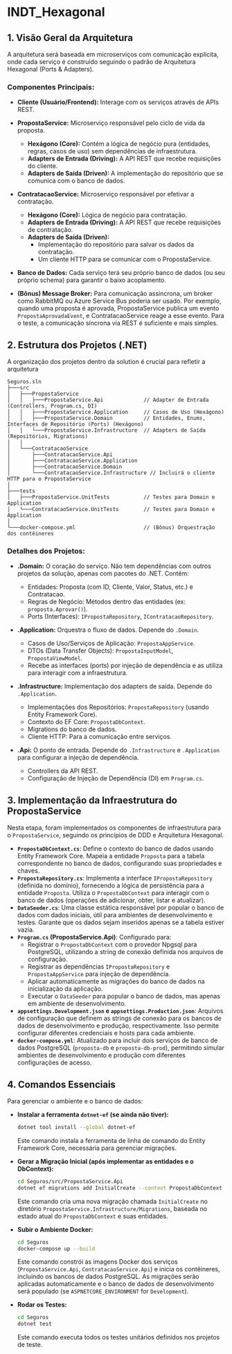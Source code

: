 # INDT_Hexagonal

## 1. Visão Geral da Arquitetura
A arquitetura será baseada em microserviços com comunicação explícita, onde cada serviço é construído seguindo o padrão de Arquitetura Hexagonal (Ports & Adapters).

### Componentes Principais:

*   **Cliente (Usuário/Frontend):** Interage com os serviços através de APIs REST.

*   **PropostaService:** Microserviço responsável pelo ciclo de vida da proposta.
    *   **Hexágono (Core):** Contém a lógica de negócio pura (entidades, regras, casos de uso) sem dependências de infraestrutura.
    *   **Adapters de Entrada (Driving):** A API REST que recebe requisições do cliente.
    *   **Adapters de Saída (Driven):** A implementação do repositório que se comunica com o banco de dados.

*   **ContratacaoService:** Microserviço responsável por efetivar a contratação.
    *   **Hexágono (Core):** Lógica de negócio para contratação.
    *   **Adapters de Entrada (Driving):** A API REST que recebe requisições de contratação.
    *   **Adapters de Saída (Driven):**
        *   Implementação do repositório para salvar os dados da contratação.
        *   Um cliente HTTP para se comunicar com o PropostaService.

*   **Banco de Dados:** Cada serviço terá seu próprio banco de dados (ou seu próprio schema) para garantir o baixo acoplamento.

*   **(Bônus) Message Broker:** Para comunicação assíncrona, um broker como RabbitMQ ou Azure Service Bus poderia ser usado. Por exemplo, quando uma proposta é aprovada, PropostaService publica um evento `PropostaAprovadaEvent`, e ContratacaoService reage a esse evento. Para o teste, a comunicação síncrona via REST é suficiente e mais simples.

## 2. Estrutura dos Projetos (.NET)
A organização dos projetos dentro da solution é crucial para refletir a arquitetura

```
Seguros.sln
├───src
│   ├───PropostaService
│   │   ├───PropostaService.Api             // Adapter de Entrada (Controllers, Program.cs, DI)
│   │   ├───PropostaService.Application     // Casos de Uso (Hexágono)
│   │   ├───PropostaService.Domain          // Entidades, Enums, Interfaces de Repositório (Ports) (Hexágono)
│   │   └───PropostaService.Infrastructure  // Adapters de Saída (Repositórios, Migrations)
│   │
│   └───ContratacaoService
│       ├───ContratacaoService.Api
│       ├───ContratacaoService.Application
│       ├───ContratacaoService.Domain
│       └───ContratacaoService.Infrastructure // Incluirá o cliente HTTP para o PropostaService
│
├───tests
│   ├───PropostaService.UnitTests           // Testes para Domain e Application
│   └───ContratacaoService.UnitTests        // Testes para Domain e Application
│
└───docker-compose.yml                      // (Bônus) Orquestração dos contêineres
```

### Detalhes dos Projetos:

*   **.Domain:** O coração do serviço. Não tem dependências com outros projetos da solução, apenas com pacotes do .NET. Contém:
    *   Entidades: Proposta (com ID, Cliente, Valor, Status, etc.) e Contratacao.
    *   Regras de Negócio: Métodos dentro das entidades (ex: `proposta.Aprovar()`).
    *   Ports (Interfaces): `IPropostaRepository`, `IContratacaoRepository`.

*   **.Application:** Orquestra o fluxo de dados. Depende do `.Domain`.
    *   Casos de Uso/Serviços de Aplicação: `PropostaAppService`.
    *   DTOs (Data Transfer Objects): `PropostaInputModel`, `PropostaViewModel`.
    *   Recebe as interfaces (ports) por injeção de dependência e as utiliza para interagir com a infraestrutura.

*   **.Infrastructure:** Implementação dos adapters de saída. Depende do `.Application`.
    *   Implementações dos Repositórios: `PropostaRepository` (usando Entity Framework Core).
    *   Contexto do EF Core: `PropostaDbContext`.
    *   Migrations do banco de dados.
    *   Cliente HTTP: Para a comunicação entre serviços.

*   **.Api:** O ponto de entrada. Depende do `.Infrastructure` e `.Application` para configurar a injeção de dependência.
    *   Controllers da API REST.
    *   Configuração de Injeção de Dependência (DI) em `Program.cs`.

## 3. Implementação da Infraestrutura do PropostaService

Nesta etapa, foram implementados os componentes de infraestrutura para o `PropostaService`, seguindo os princípios de DDD e Arquitetura Hexagonal.

*   **`PropostaDbContext.cs`**: Define o contexto do banco de dados usando Entity Framework Core. Mapeia a entidade `Proposta` para a tabela correspondente no banco de dados, configurando suas propriedades e chaves.
*   **`PropostaRepository.cs`**: Implementa a interface `IPropostaRepository` (definida no domínio), fornecendo a lógica de persistência para a entidade `Proposta`. Utiliza o `PropostaDbContext` para interagir com o banco de dados (operações de adicionar, obter, listar e atualizar).
*   **`DataSeeder.cs`**: Uma classe estática responsável por popular o banco de dados com dados iniciais, útil para ambientes de desenvolvimento e testes. Garante que os dados sejam inseridos apenas se a tabela estiver vazia.
*   **`Program.cs` (PropostaService.Api)**: Configurado para:
    *   Registrar o `PropostaDbContext` com o provedor Npgsql para PostgreSQL, utilizando a string de conexão definida nos arquivos de configuração.
    *   Registrar as dependências `IPropostaRepository` e `PropostaAppService` para injeção de dependência.
    *   Aplicar automaticamente as migrações do banco de dados na inicialização da aplicação.
    *   Executar o `DataSeeder` para popular o banco de dados, mas apenas em ambiente de desenvolvimento.
*   **`appsettings.Development.json` e `appsettings.Production.json`**: Arquivos de configuração que definem as strings de conexão para os bancos de dados de desenvolvimento e produção, respectivamente. Isso permite configurar diferentes credenciais e hosts para cada ambiente.
*   **`docker-compose.yml`**: Atualizado para incluir dois serviços de banco de dados PostgreSQL (`proposta-db` e `proposta-db-prod`), permitindo simular ambientes de desenvolvimento e produção com diferentes configurações de acesso.

## 4. Comandos Essenciais

Para gerenciar o ambiente e o banco de dados:

*   **Instalar a ferramenta `dotnet-ef` (se ainda não tiver):**
    ```bash
    dotnet tool install --global dotnet-ef
    ```
    Este comando instala a ferramenta de linha de comando do Entity Framework Core, necessária para gerenciar migrações.

*   **Gerar a Migração Inicial (após implementar as entidades e o DbContext):**
    ```bash
    cd Seguros/src/PropostaService.Api
    dotnet ef migrations add InitialCreate --context PropostaDbContext --output-dir ../PropostaService.Infrastructure/Migrations
    ```
    Este comando cria uma nova migração chamada `InitialCreate` no diretório `PropostaService.Infrastructure/Migrations`, baseada no estado atual do `PropostaDbContext` e suas entidades.

*   **Subir o Ambiente Docker:**
    ```bash
    cd Seguros
    docker-compose up --build
    ```
    Este comando constrói as imagens Docker dos serviços (`PropostaService.Api`, `ContratacaoService.Api`) e inicia os contêineres, incluindo os bancos de dados PostgreSQL. As migrações serão aplicadas automaticamente e o banco de dados de desenvolvimento será populado (se `ASPNETCORE_ENVIRONMENT` for `Development`).

*   **Rodar os Testes:**
    ```bash
    cd Seguros
    dotnet test
    ```
    Este comando executa todos os testes unitários definidos nos projetos de teste.
